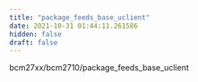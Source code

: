 ```yaml
---
title: "package_feeds_base_uclient"
date: 2021-10-31 01:44:11.261586
hidden: false
draft: false
---
```


bcm27xx/bcm2710/package_feeds_base_uclient

